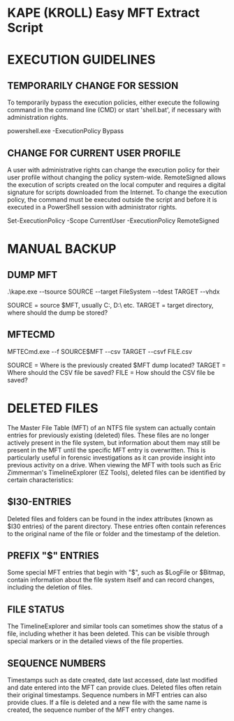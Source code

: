 KAPE (KROLL) Easy MFT Extract Script
==================================================

# EXECUTION GUIDELINES

## TEMPORARILY CHANGE FOR SESSION
To temporarily bypass the execution policies, either execute the following command in the command line (CMD) or start 'shell.bat', if necessary with administration rights.

powershell.exe -ExecutionPolicy Bypass

## CHANGE FOR CURRENT USER PROFILE
A user with administrative rights can change the execution policy for their user profile without changing the policy system-wide. RemoteSigned allows the execution of scripts created on the local computer and requires a digital signature for scripts downloaded from the Internet. To change the execution policy, the command must be executed outside the script and before it is executed in a PowerShell session with administrator rights. 

Set-ExecutionPolicy -Scope CurrentUser -ExecutionPolicy RemoteSigned

# MANUAL BACKUP

## DUMP MFT
.\kape.exe --tsource SOURCE --target FileSystem --tdest TARGET --vhdx

SOURCE = source $MFT, usually C:\, D:\ etc.
TARGET = target directory, where should the dump be stored?

## MFTECMD
MFTECmd.exe --f SOURCE\$MFT --csv TARGET --csvf FILE.csv

SOURCE = Where is the previously created $MFT dump located?
TARGET = Where should the CSV file be saved?
FILE = How should the CSV file be saved?

# DELETED FILES
The Master File Table (MFT) of an NTFS file system can actually contain entries for previously existing (deleted) files. These files are no longer actively present in the file system, but information about them may still be present in the MFT until the specific MFT entry is overwritten. This is particularly useful in forensic investigations as it can provide insight into previous activity on a drive. When viewing the MFT with tools such as Eric Zimmerman's TimelineExplorer (EZ Tools), deleted files can be identified by certain characteristics:

## $I30-ENTRIES
Deleted files and folders can be found in the index attributes (known as $I30 entries) of the parent directory. These entries often contain references to the original name of the file or folder and the timestamp of the deletion.

## PREFIX "$" ENTRIES
Some special MFT entries that begin with "$", such as $LogFile or $Bitmap, contain information about the file system itself and can record changes, including the deletion of files.

## FILE STATUS
The TimelineExplorer and similar tools can sometimes show the status of a file, including whether it has been deleted. This can be visible through special markers or in the detailed views of the file properties.

## SEQUENCE NUMBERS
Timestamps such as date created, date last accessed, date last modified and date entered into the MFT can provide clues. Deleted files often retain their original timestamps. Sequence numbers in MFT entries can also provide clues. If a file is deleted and a new file with the same name is created, the sequence number of the MFT entry changes.

